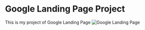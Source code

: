 # Google Landing Page Project 
This is my project of Google Landing Page
![Google Landing Page](https://user-images.githubusercontent.com/99825672/165965778-3c2c7f6b-714d-4809-805d-e9882075d27b.png)
